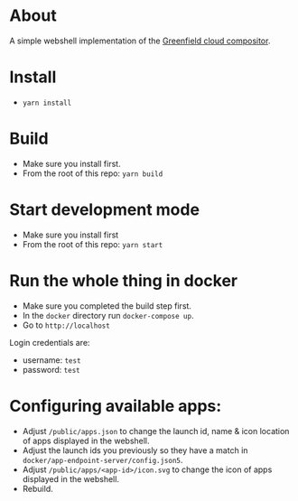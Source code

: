 # About
A simple webshell implementation of the [Greenfield cloud compositor](https://github.com/udevbe/greenfield).

# Install
- `yarn install`

# Build
- Make sure you install first.
- From the root of this repo: `yarn build`

# Start development mode
- Make sure you install first
- From the root of this repo: `yarn start`

# Run the whole thing in docker
- Make sure you completed the build step first.
- In the `docker` directory run `docker-compose up`.
- Go to `http://localhost`

Login credentials are:
- username: `test`
- password: `test`

# Configuring available apps:
- Adjust `/public/apps.json` to change the launch id, name & icon location of apps displayed in the webshell.
- Adjust the launch ids you previously so they have a match in `docker/app-endpoint-server/config.json5`.  
- Adjust `/public/apps/<app-id>/icon.svg` to change the icon of apps displayed in the webshell.
- Rebuild.
